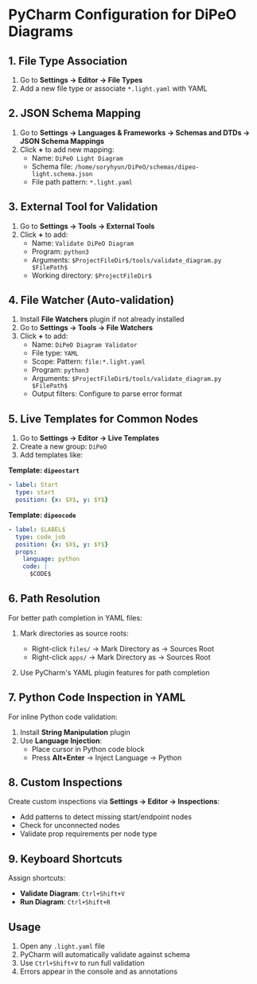 # PyCharm Configuration for DiPeO Diagrams

## 1. File Type Association

1. Go to **Settings → Editor → File Types**
2. Add a new file type or associate `*.light.yaml` with YAML

## 2. JSON Schema Mapping

1. Go to **Settings → Languages & Frameworks → Schemas and DTDs → JSON Schema Mappings**
2. Click **+** to add new mapping:
   - Name: `DiPeO Light Diagram`
   - Schema file: `/home/soryhyun/DiPeO/schemas/dipeo-light.schema.json`
   - File path pattern: `*.light.yaml`

## 3. External Tool for Validation

1. Go to **Settings → Tools → External Tools**
2. Click **+** to add:
   - Name: `Validate DiPeO Diagram`
   - Program: `python3`
   - Arguments: `$ProjectFileDir$/tools/validate_diagram.py $FilePath$`
   - Working directory: `$ProjectFileDir$`

## 4. File Watcher (Auto-validation)

1. Install **File Watchers** plugin if not already installed
2. Go to **Settings → Tools → File Watchers**
3. Click **+** to add:
   - Name: `DiPeO Diagram Validator`
   - File type: `YAML`
   - Scope: Pattern: `file:*.light.yaml`
   - Program: `python3`
   - Arguments: `$ProjectFileDir$/tools/validate_diagram.py $FilePath$`
   - Output filters: Configure to parse error format

## 5. Live Templates for Common Nodes

1. Go to **Settings → Editor → Live Templates**
2. Create a new group: `DiPeO`
3. Add templates like:

**Template: `dipeostart`**
```yaml
- label: Start
  type: start
  position: {x: $X$, y: $Y$}
```

**Template: `dipeocode`**
```yaml
- label: $LABEL$
  type: code_job
  position: {x: $X$, y: $Y$}
  props:
    language: python
    code: |
      $CODE$
```

## 6. Path Resolution

For better path completion in YAML files:

1. Mark directories as source roots:
   - Right-click `files/` → Mark Directory as → Sources Root
   - Right-click `apps/` → Mark Directory as → Sources Root

2. Use PyCharm's YAML plugin features for path completion

## 7. Python Code Inspection in YAML

For inline Python code validation:

1. Install **String Manipulation** plugin
2. Use **Language Injection**:
   - Place cursor in Python code block
   - Press **Alt+Enter** → Inject Language → Python

## 8. Custom Inspections

Create custom inspections via **Settings → Editor → Inspections**:
- Add patterns to detect missing start/endpoint nodes
- Check for unconnected nodes
- Validate prop requirements per node type

## 9. Keyboard Shortcuts

Assign shortcuts:
- **Validate Diagram**: `Ctrl+Shift+V`
- **Run Diagram**: `Ctrl+Shift+R`

## Usage

1. Open any `.light.yaml` file
2. PyCharm will automatically validate against schema
3. Use `Ctrl+Shift+V` to run full validation
4. Errors appear in the console and as annotations